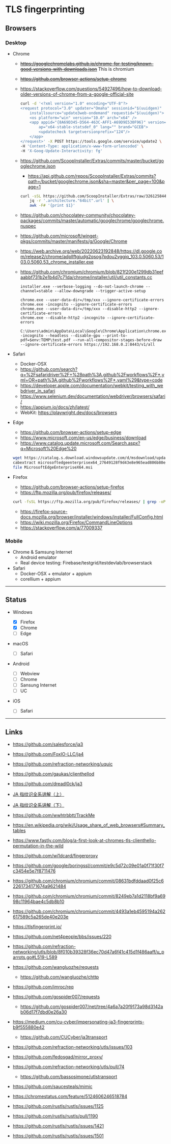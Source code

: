 # TLS fingerprinting

## Browsers

### Desktop

- Chrome

  - ~~https://googlechromelabs.github.io/chrome-for-testing/known-good-versions-with-downloads.json~~ This is chromium
  - ~~https://github.com/browser-actions/setup-chrome~~
  - https://stackoverflow.com/questions/54927496/how-to-download-older-versions-of-chrome-from-a-google-official-site
    ```sh
    curl -d '<?xml version="1.0" encoding="UTF-8"?>
    <request protocol="3.0" updater="Omaha" sessionid="$(uuidgen)"
        installsource="update3web-ondemand" requestid="$(uuidgen)">
        <os platform="win" version="10.0" arch="x64" />
        <app appid="{8A69D345-D564-463C-AFF1-A69D9E530F96}" version="5.0.375"
            ap="x64-stable-statsdef_0" lang="" brand="GCEB">
            <updatecheck targetversionprefix="124"/>
        </app>
    </request>' -X POST https://tools.google.com/service/update2 \
    -H 'Content-Type: application/x-www-form-urlencoded' \
    -H 'X-Goog-Update-Interactivity: fg'
    ```
  - https://github.com/ScoopInstaller/Extras/commits/master/bucket/googlechrome.json
    - https://api.github.com/repos/ScoopInstaller/Extras/commits?path=/bucket/googlechrome.json&sha=master&per_page=100&page=1
    ```sh
    curl -sSL https://github.com/ScoopInstaller/Extras/raw/3261258440d54ac95955687d8a2d40c615337d5c/bucket/googlechrome.json | \
        jq -r '.architecture."64bit".url' | \
        awk -F# '{print $1}'
    ```
  - https://github.com/chocolatey-community/chocolatey-packages/commits/master/automatic/googlechrome/googlechrome.nuspec
  - https://github.com/microsoft/winget-pkgs/commits/master/manifests/g/Google/Chrome
  - https://web.archive.org/web/20220623192848/https://dl.google.com/release2/chrome/adpllftgiudg2qsog7pdou2vggiq_103.0.5060.53/103.0.5060.53_chrome_installer.exe
  - https://github.com/chromium/chromium/blob/821f200e1299db31eefaabbf731b2e1b4d7c71da/chrome/installer/util/util_constants.cc

    ```
    installer.exe --verbose-logging --do-not-launch-chrome --channel=stable --allow-downgrade --trigger-active-setup
    ```

    ```
    chrome.exe --user-data-dir=/tmp/xxx --ignore-certificate-errors
    chrome.exe -incognito --ignore-certificate-errors
    chrome.exe --user-data-dir=/tmp/xxx --disable-http2 --ignore-certificate-errors
    chrome.exe --disable-http2 -incognito --ignore-certificate-errors

    C:\Users\admin\AppData\Local\Google\Chrome\Application\chrome.exe -incognito --headless --disable-gpu --print-to-pdf=$env:TEMP\test.pdf --run-all-compositor-stages-before-draw --ignore-certificate-errors https://192.168.0.2:8443/v1/all
    ```

- Safari

  - Docker-OSX
  - https://github.com/search?q=%2Fsafaridriver%2F+%28path%3A.github%2Fworkflows%2F*.yml+OR+path%3A.github%2Fworkflows%2F*.yaml%29&type=code
  - https://developer.apple.com/documentation/webkit/testing_with_webdriver_in_safari
  - https://www.selenium.dev/documentation/webdriver/browsers/safari/
  - https://appium.io/docs/zh/latest/
  - WebKit: https://playwright.dev/docs/browsers

- Edge

  - https://github.com/browser-actions/setup-edge
  - https://www.microsoft.com/en-us/edge/business/download
  - https://www.catalog.update.microsoft.com/Search.aspx?q=Microsoft%20Edge%20

  ```sh
  wget https://catalog.s.download.windowsupdate.com/d/msdownload/update/software/updt/2024/04/microsoftedgeenterprisex64_27649128f9d43e8e965ead806b80e367d3582c64.cab
  cabextract microsoftedgeenterprisex64_27649128f9d43e8e965ead806b80e367d3582c64.cab
  file MicrosoftEdgeEnterpriseX64.msi
  ```

- Firefox

  - https://github.com/browser-actions/setup-firefox
  - https://ftp.mozilla.org/pub/firefox/releases/

  ```sh
  curl -fsSL https://ftp.mozilla.org/pub/firefox/releases/ | grep -oP '(?<="/pub/firefox/releases/)\d+(\.\d+)+(?=/")' | sort -Vr | head -n 10
  ```

  - https://firefox-source-docs.mozilla.org/browser/installer/windows/installer/FullConfig.html
  - https://wiki.mozilla.org/Firefox/CommandLineOptions
  - https://stackoverflow.com/a/77009337

### Mobile

- Chrome & Samsung Internet
  - Android emulator
  - Real device testing: Firebase/testgrid/testdevlab/browserstack
- Safari
  - Docker-OSX + emulator + appium
  - corellium + appium

---

## Status

- Windows

  - [x] Firefox
  - [x] Chrome
  - [ ] Edge

- macOS

  - [ ] Safari

- Android

  - [ ] Webview
  - [ ] Chrome
  - [ ] Sansung Internet
  - [ ] UC

- iOS

  - [ ] Safari

---

## Links

- https://github.com/salesforce/ja3
- https://github.com/FoxIO-LLC/ja4
- https://github.com/refraction-networking/uquic
- https://github.com/gaukas/clienthellod
- https://github.com/dreadl0ck/ja3

- [JA 指纹识全系讲解（上）](https://github.com/kenyon-wong/docs/blob/757fb85d879026c7d30eb19fafcf4cec231d8616/%E5%85%88%E7%9F%A5%E7%A4%BE%E5%8C%BA/JA-%E6%8C%87%E7%BA%B9%E8%AF%86%E5%85%A8%E7%B3%BB%E8%AE%B2%E8%A7%A3-%E4%B8%8A-%E5%85%88%E7%9F%A5%E7%A4%BE%E5%8C%BA/JA-%E6%8C%87%E7%BA%B9%E8%AF%86%E5%85%A8%E7%B3%BB%E8%AE%B2%E8%A7%A3-%E4%B8%8A-%E5%85%88%E7%9F%A5%E7%A4%BE%E5%8C%BA.md)
- [JA 指纹识全系讲解（下）](https://web.archive.org/web/20240422055319/https://xz.aliyun.com/t/14054?time__1311=mqmx9DBG0QD%3DNGNDQiiQGkfbOuiCdDcWoD)

- https://github.com/wwhtrbbtt/TrackMe
- https://en.wikipedia.org/wiki/Usage_share_of_web_browsers#Summary_tables
- https://www.fastly.com/blog/a-first-look-at-chromes-tls-clienthello-permutation-in-the-wild
- https://github.com/wi1dcard/fingerproxy

- https://github.com/google/boringssl/commit/e9c5d72c09e01a0f71f30f7c3454e5e7f8711476
- https://github.com/chromium/chromium/commit/08631bdfddaad0f25c62261734171674a9621484
- https://github.com/chromium/chromium/commit/8249eb7a1d2118bf9a6998c11964bae4c5db8b10
- https://github.com/chromium/chromium/commit/4493a1eb4595194a262617589c5a265de40e203e

- https://tlsfingerprint.io/
- https://github.com/net4people/bbs/issues/220

- https://github.com/refraction-networking/utls/blob/8f010b39328f36ec70d47a6f41c415d1f486aaff/u_parrots.go#L519-L589

- https://github.com/wangluozhe/requests
  - https://github.com/wangluozhe/chttp
- https://github.com/imroc/req
- https://github.com/gospider007/requests
  - https://github.com/gospider007/net/tree/4a6a7a20f9173a98d3142ab06d17f7dbd0e26a30
- https://medium.com/cu-cyber/impersonating-ja3-fingerprints-b9f555880e42
  - https://github.com/CUCyber/ja3transport
- https://github.com/refraction-networking/utls/issues/103
- https://github.com/fedosgad/mirror_proxy/
- https://github.com/refraction-networking/utls/pull/74
  - https://github.com/bassosimone/utlstransport
- https://github.com/saucesteals/mimic

- https://chromestatus.com/feature/5124606246518784

- https://github.com/rustls/rustls/issues/1125
- https://github.com/rustls/rustls/pull/1190
- https://github.com/rustls/rustls/issues/1421
- https://github.com/rustls/rustls/issues/1501
